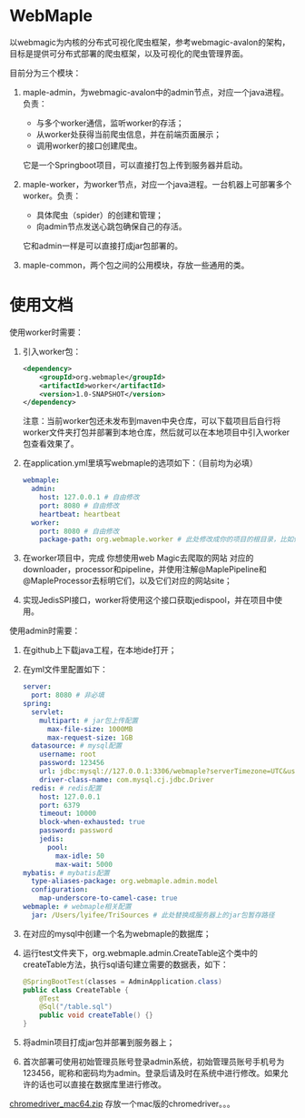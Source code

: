 # WebMaple
以webmagic为内核的分布式可视化爬虫框架，参考webmagic-avalon的架构，目标是提供可分布式部署的爬虫框架，以及可视化的爬虫管理界面。

目前分为三个模块：

1. maple-admin，为webmagic-avalon中的admin节点，对应一个java进程。负责：

   - 与多个worker通信，监听worker的存活；
   - 从worker处获得当前爬虫信息，并在前端页面展示；
   - 调用worker的接口创建爬虫。

   它是一个Springboot项目，可以直接打包上传到服务器并启动。

2. maple-worker，为worker节点，对应一个java进程。一台机器上可部署多个worker。负责：

   - 具体爬虫（spider）的创建和管理；
   - 向admin节点发送心跳包确保自己的存活。

   它和admin一样是可以直接打成jar包部署的。

3. maple-common，两个包之间的公用模块，存放一些通用的类。

# 使用文档
使用worker时需要：

1. 引入worker包：

   ```xml
   <dependency>
       <groupId>org.webmaple</groupId>
       <artifactId>worker</artifactId>
       <version>1.0-SNAPSHOT</version>
   </dependency>
   ```
   
   注意：当前worker包还未发布到maven中央仓库，可以下载项目后自行将worker文件夹打包并部署到本地仓库，然后就可以在本地项目中引入worker包查看效果了。

2. 在application.yml里填写webmaple的选项如下：（目前均为必填）

   ```yaml
   webmaple:
     admin:
       host: 127.0.0.1 # 自由修改
       port: 8080 # 自由修改
       heartbeat: heartbeat
     worker:
       port: 8080 # 自由修改
       package-path: org.webmaple.worker # 此处修改成你的项目的根目录，比如你的项目名叫testPro，包路径为com.testPro，则修改为com.testPro
   ```

3. 在worker项目中，完成 你想使用web Magic去爬取的网站 对应的downloader，processor和pipeline，并使用注解@MaplePipeline和@MapleProcessor去标明它们，以及它们对应的网站site；

4. 实现JedisSPI接口，worker将使用这个接口获取jedispool，并在项目中使用。



使用admin时需要：

1. 在github上下载java工程，在本地ide打开；

2. 在yml文件里配置如下：

   ```yaml
   server:
     port: 8080 # 非必填
   spring:
     servlet:
       multipart: # jar包上传配置
         max-file-size: 1000MB
         max-request-size: 1GB
     datasource: # mysql配置
       username: root
       password: 123456
       url: jdbc:mysql://127.0.0.1:3306/webmaple?serverTimezone=UTC&useUnicode=true&characterEncoding=utf8&useSSL=false
       driver-class-name: com.mysql.cj.jdbc.Driver
     redis: # redis配置
       host: 127.0.0.1
       port: 6379
       timeout: 10000
       block-when-exhausted: true
       password: password
       jedis:
         pool:
           max-idle: 50
           max-wait: 5000
   mybatis: # mybatis配置
     type-aliases-package: org.webmaple.admin.model
     configuration:
       map-underscore-to-camel-case: true
   webmaple: # webmaple相关配置
     jar: /Users/lyifee/TriSources # 此处替换成服务器上的jar包暂存路径
   ```

3. 在对应的mysql中创建一个名为webmaple的数据库；

4. 运行test文件夹下，org.webmaple.admin.CreateTable这个类中的createTable方法，执行sql语句建立需要的数据表，如下：

   ```java
   @SpringBootTest(classes = AdminApplication.class)
   public class CreateTable {
       @Test
       @Sql("/table.sql")
       public void createTable() {}
   }
   ```

5. 将admin项目打成jar包并部署到服务器上；

6. 首次部署可使用初始管理员账号登录admin系统，初始管理员账号手机号为123456，昵称和密码均为admin。登录后请及时在系统中进行修改。如果允许的话也可以直接在数据库里进行修改。


[chromedriver_mac64.zip](../../Downloads/chromedriver_mac64.zip) 存放一个mac版的chromedriver。。。


